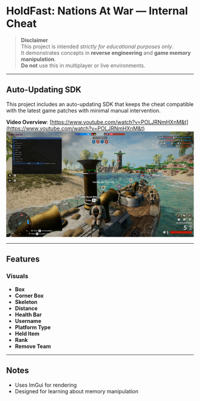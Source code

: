 # HoldFast: Nations At War — Internal Cheat

> **Disclaimer**  
> This project is intended *strictly for educational purposes only*.  
> It demonstrates concepts in **reverse engineering** and **game memory manipulation**.  
> **Do not** use this in multiplayer or live environments.

---

## Auto-Updating SDK

This project includes an auto-updating SDK that keeps the cheat compatible with the latest game patches with minimal manual intervention.

**Video Overview**: [https://www.youtube.com/watch?v=POLJRNmHXnM&t](https://www.youtube.com/watch?v=POLJRNmHXnM&t)
![Preview](image.png)

---

## Features

### Visuals

* **Box**  
* **Corner Box**  
* **Skeleton**  
* **Distance**  
* **Health Bar**  
* **Username**  
* **Platform Type**  
* **Held Item**  
* **Rank**  
* **Remove Team**

---

## Notes

* Uses ImGui for rendering  
* Designed for learning about memory manipulation
